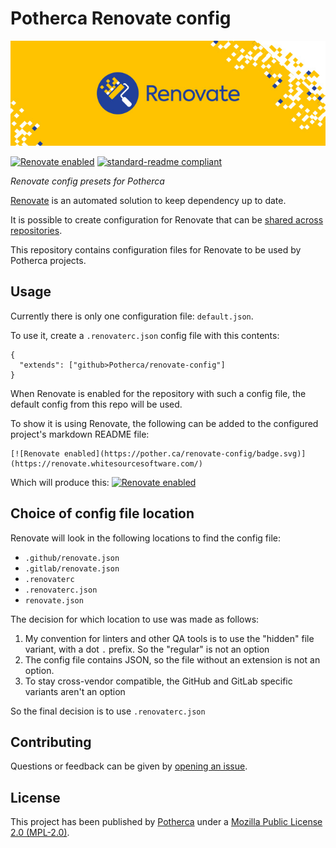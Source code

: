 # Potherca Renovate config

![Renovate banner](./renovate-banner.jpg)

[![Renovate enabled](https://pother.ca/renovate-config/badge.svg)](https://renovate.whitesourcesoftware.com/)
[![standard-readme compliant](https://img.shields.io/badge/readme%20style-standard-green.svg)](https://github.com/RichardLitt/standard-readme)

_Renovate config presets for Potherca_

[Renovate](https://renovate.whitesourcesoftware.com/) is an automated solution to keep dependency up to date.

It is possible to create configuration for Renovate that can be [shared across repositories](https://docs.renovatebot.com/config-presets/).

This repository contains configuration files for Renovate to be used by Potherca projects.

<!-- @TODO: Add Table of Contents when README becomes longer than 100 lines -->

## Usage

Currently there is only one configuration file: `default.json`.

To use it, create a `.renovaterc.json` config file with this contents:

```
{
  "extends": ["github>Potherca/renovate-config"]
}
```

When Renovate is enabled for the repository with such a config file, the default config from this repo will be used.

To show it is using Renovate, the following can be added to the configured project's markdown README file:

```
[![Renovate enabled](https://pother.ca/renovate-config/badge.svg)](https://renovate.whitesourcesoftware.com/)
```

Which will produce this: [![Renovate enabled](https://pother.ca/renovate-config/badge.svg)](https://renovate.whitesourcesoftware.com/)

## Choice of config file location

Renovate will look in the following locations to find the config file:

- `.github/renovate.json`
- `.gitlab/renovate.json`
- `.renovaterc`
- `.renovaterc.json`
- `renovate.json`

The decision for which location to use was made as follows:

1. My convention for linters and other QA tools is to use the "hidden" file variant, with a dot `.` prefix.
   So the "regular" is not an option
2. The config file contains JSON, so the file without an extension is not an option.
3. To stay cross-vendor compatible, the GitHub and GitLab specific variants aren't an option

So the final decision is to use `.renovaterc.json`

<!--
## Configuration settings

    @TODO: Write details on cofiguration and link there
-->

## Contributing

Questions or feedback can be given by [opening an issue](https://github.com/Potherca/renovate-config/issues).

<!--
@TODO: Link to a CONTRIBUTING file
@TODO: Link to a Code of Conduct
-->

## License

This project has been published by [Potherca](https://pother.ca) under a [Mozilla Public License 2.0 (MPL-2.0)](./LICENSE).
